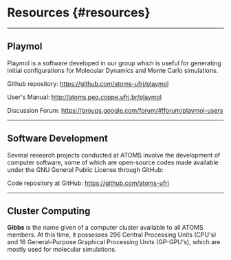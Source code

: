 Resources {#resources}
=========

----------------------------------------------------------------------------------------------------
Playmol
----------------------------------------------------------------------------------------------------

Playmol is a software developed in our group which is useful for generating initial configurations
for Molecular Dynamics and Monte Carlo simulations.

Github repository: https://github.com/atoms-ufrj/playmol

User's Manual: http://atoms.peq.coppe.ufrj.br/playmol

Discussion Forum: https://groups.google.com/forum/#!forum/playmol-users


----------------------------------------------------------------------------------------------------
Software Development
----------------------------------------------------------------------------------------------------

Several research projects conducted at ATOMS involve the development of computer software, some of
which are open-source codes made available under the GNU General Public License through GitHub:

Code repository at GitHub: https://github.com/atoms-ufrj


----------------------------------------------------------------------------------------------------
Cluster Computing
----------------------------------------------------------------------------------------------------

**Gibbs** is the name given of a computer cluster available to all ATOMS members. At this time, it
possesses 296 Central Processing Units (CPU's) and 16 General-Purpose Graphical Processing Units
(GP-GPU's), which are mostly used for molecular simulations.

